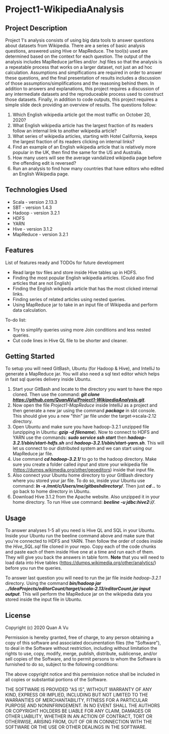 # Project1-WikipediaAnalysis

## Project Description
Project 1's analysis consists of using big data tools to answer questions about datasets from Wikipedia. There are a series of basic analysis questions, answered using Hive or MapReduce. The tool(s) used are determined based on the context for each question. The output of the analysis includes MapReduce jarfiles and/or .hql files so that the analysis is a repeatable process that works on a larger dataset, not just an ad hoc calculation. Assumptions and simplfications are required in order to answer these questions, and the final presentation of results includes a discussion of those assumptions/simplifications and the reasoning behind them. In addition to answers and explanations, this project requires a discussion of any intermediate datasets and the reproduceable process used to construct those datasets. Finally, in addition to code outputs, this project requires a simple slide deck providing an overview of results. The questions follow: 
1. Which English wikipedia article got the most traffic on October 20, 2020? 
2. What English wikipedia article has the largest fraction of its readers follow an internal link to another wikipedia article? 
3. What series of wikipedia articles, starting with Hotel California, keeps the largest fraction of its readers clicking on internal links? 
4. Find an example of an English wikipedia article that is relatively more popular in the UK, then find the same for the US and Australia. 
5. How many users will see the average vandalized wikipedia page before the offending edit is reversed? 
6. Run an analysis to find how many countries that have editors who edited an English Wikipedia page.

## Technologies Used
- Scala - version 2.13.3
- SBT - version 1.4.3
- Hadoop - version 3.2.1
- HDFS
- YARN
- Hive - version 3.1.2
- MapReduce - version 3.2.1

## Features
List of features ready and TODOs for future development

- Read large tsv files and store inside Hive tables up in HDFS.
- Finding the most popular English wikipedia articles. (Could also find articles that are not English)
- Finding the English wikipedia article that has the most clicked internal links.
- Finding series of related articles using nested queries.
- Using MapReduce jar to take in an input file of Wikipedia and perform data calculation.

To-do list:

- Try to simplify queries using more Join conditions and less nested queries.
- Cut code lines in Hive QL file to be shorter and cleaner.

## Getting Started
To setup you will need GitBash, Ubuntu (for Hadoop & Hive), and IntelliJ to generate a MapReduce jar.
You will also need a sql text editor which helps in fast sql queries delivery inside Ubuntu.
1. Start your GitBash and locate to the directory you want to have the repo cloned. Then use the command: ***git clone https://github.com/QuanAVu/Project1-WikipediaAnalysis.git***.
2. Now open the file *Project1-MapReduce* inside IntelliJ as a project and then generate a new jar using the command ***package*** in sbt console. This should give you a new "thin" jar file under the target->scala-2.12 directory.
3. Open Ubuntu and make sure you have hadoop-3.2.1 unzipped file (unzipping in Ubuntu: ***gzip -d filename***). Now to connect to HDFS and YARN use the commands: ***sudo service ssh start*** then ***hadoop-3.2.1/sbin/start-hdfs.sh*** and ***hadoop-3.2.1/sbin/start-yarn.sh***. This will let us connect to our distributed system and we can start using our MapReduce jar file.
4. Use command ***cd hadoop-3.2.1/*** to go to the hadoop directory. Make sure you create a folder called *input* and store your wikipedia file (https://dumps.wikimedia.org/other/geoeditors) inside that input file. 
5. Also connect your Ubuntu home directory to your GitBash directory where you stored your jar file. To do so, inside your Ubuntu use command: ***ln -s /mnt/c/Users/me/gitbashdirectory/***. Then just ***cd ..*** to go back to home directory in Ubuntu.
6. Download Hive 3.1.2 from the Apache website. Also unzipped it in your home directory. To run Hive use command: ***beeline -u jdbc:hive2://***.

## Usage
To answer analyses 1-5 all you need is Hive QL and SQL in your Ubuntu. Inside your Ubuntu run the beeline command above and make sure that you're connected to HDFS and YARN. Then follow the order of codes inside the *Hive_SQL.sql* file cloned in your repo. Copy each of the code chunks and paste each of them inside Hive one at a time and run each of them. They will give you back the answers in table form. **Note** that you will need to load data into Hive tables (https://dumps.wikimedia.org/other/analytics/) before you run the queries.

To answer last question you will need to run the jar file inside *hadoop-3.2.1* directory. Using the command ***bin/hadoop jar ../IdeaProjects/editorCount/target/scala-2.13/editorCount.jar input output***. This will perform the MapReduce jar on the wikipedia data you stored inside the input file in Ubuntu.

## License
Copyright (c) 2020 Quan A Vu

Permission is hereby granted, free of charge, to any person obtaining a copy
of this software and associated documentation files (the "Software"), to deal
in the Software without restriction, including without limitation the rights
to use, copy, modify, merge, publish, distribute, sublicense, and/or sell
copies of the Software, and to permit persons to whom the Software is
furnished to do so, subject to the following conditions:

The above copyright notice and this permission notice shall be included in all
copies or substantial portions of the Software.

THE SOFTWARE IS PROVIDED "AS IS", WITHOUT WARRANTY OF ANY KIND, EXPRESS OR
IMPLIED, INCLUDING BUT NOT LIMITED TO THE WARRANTIES OF MERCHANTABILITY,
FITNESS FOR A PARTICULAR PURPOSE AND NONINFRINGEMENT. IN NO EVENT SHALL THE
AUTHORS OR COPYRIGHT HOLDERS BE LIABLE FOR ANY CLAIM, DAMAGES OR OTHER
LIABILITY, WHETHER IN AN ACTION OF CONTRACT, TORT OR OTHERWISE, ARISING FROM,
OUT OF OR IN CONNECTION WITH THE SOFTWARE OR THE USE OR OTHER DEALINGS IN THE
SOFTWARE.
